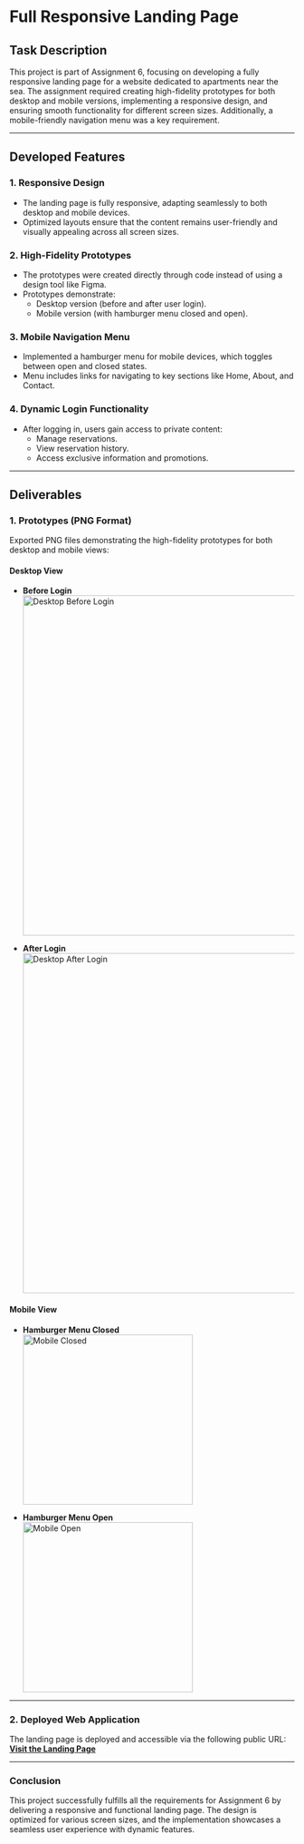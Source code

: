 # Full Responsive Landing Page

## Task Description

This project is part of Assignment 6, focusing on developing a fully responsive landing page for a website dedicated to apartments near the sea. The assignment required creating high-fidelity prototypes for both desktop and mobile versions, implementing a responsive design, and ensuring smooth functionality for different screen sizes. Additionally, a mobile-friendly navigation menu was a key requirement.

---

## Developed Features

### 1. Responsive Design
- The landing page is fully responsive, adapting seamlessly to both desktop and mobile devices.
- Optimized layouts ensure that the content remains user-friendly and visually appealing across all screen sizes.

### 2. High-Fidelity Prototypes
- The prototypes were created directly through code instead of using a design tool like Figma.
- Prototypes demonstrate:
  - Desktop version (before and after user login).
  - Mobile version (with hamburger menu closed and open).

### 3. Mobile Navigation Menu
- Implemented a hamburger menu for mobile devices, which toggles between open and closed states.
- Menu includes links for navigating to key sections like Home, About, and Contact.

### 4. Dynamic Login Functionality
- After logging in, users gain access to private content:
  - Manage reservations.
  - View reservation history.
  - Access exclusive information and promotions.

---

## Deliverables

### 1. Prototypes (PNG Format)
Exported PNG files demonstrating the high-fidelity prototypes for both desktop and mobile views:

#### Desktop View
- **Before Login**  
  <img src="./images/Desktop_.png" alt="Desktop Before Login" width="600"/>

- **After Login**  
  <img src="./images/DesktopAfterLogin_.png" alt="Desktop After Login" width="600"/>

#### Mobile View
- **Hamburger Menu Closed**  
  <img src="./images/Mobile(ham_closed)_.png" alt="Mobile Closed" width="300"/>

- **Hamburger Menu Open**  
  <img src="./images/Mobile(ham_open)_.png" alt="Mobile Open" width="300"/>

---

### 2. Deployed Web Application
The landing page is deployed and accessible via the following public URL:  
**[Visit the Landing Page](https://hci-zj6c.vercel.app/)**

---


### Conclusion
This project successfully fulfills all the requirements for Assignment 6 by delivering a responsive and functional landing page. 
The design is optimized for various screen sizes, and the implementation showcases a seamless user experience with dynamic features.